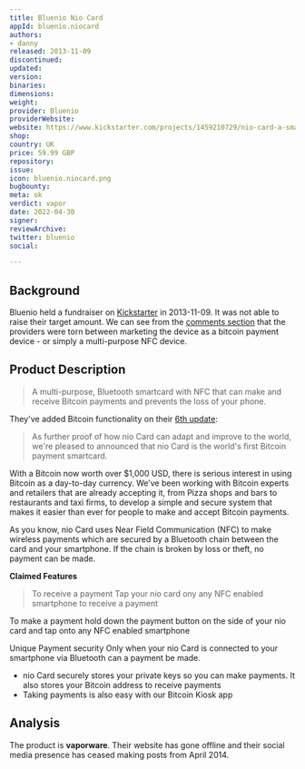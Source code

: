 ```yaml
---
title: Bluenio Nio Card
appId: bluenio.niocard
authors:
- danny
released: 2013-11-09
discontinued: 
updated: 
version: 
binaries: 
dimensions:
weight: 
provider: Bluenio
providerWebsite: 
website: https://www.kickstarter.com/projects/1459210729/nio-card-a-smart-card-which-upgrades-your-phone-an/posts
shop: 
country: UK
price: 59.99 GBP
repository: 
issue: 
icon: bluenio.niocard.png
bugbounty: 
meta: ok
verdict: vapor
date: 2022-04-30
signer: 
reviewArchive: 
twitter: bluenio
social:

---
```


## Background 

Bluenio held a fundraiser on [Kickstarter](https://www.kickstarter.com/projects/1459210729/nio-card-a-smart-card-which-upgrades-your-phone-an/posts) in 2013-11-09. It was not able to raise their target amount. We can see from the [comments section](https://www.kickstarter.com/projects/1459210729/nio-card-a-smart-card-which-upgrades-your-phone-an/comments) that the providers were torn between marketing the device as a bitcoin payment device - or simply a multi-purpose NFC device. 

## Product Description

> A multi-purpose, Bluetooth smartcard with NFC that can make and receive Bitcoin payments and prevents the loss of your phone.

They've added Bitcoin functionality on their [6th update](https://www.kickstarter.com/projects/1459210729/nio-card-a-smart-card-which-upgrades-your-phone-an/posts/678441):

> As further proof of how nio Card can adapt and improve to the world, we're pleased to announced that nio Card is the world's first Bitcoin payment smartcard.
>
With a Bitcoin now worth over $1,000 USD, there is serious interest in using Bitcoin as a day-to-day currency. We’ve been working with Bitcoin experts and retailers that are already accepting it, from Pizza shops and bars to restaurants and taxi firms, to develop a simple and secure system that makes it easier than ever for people to make and accept Bitcoin payments.
>
As you know, nio Card uses Near Field Communication (NFC) to make wireless payments which are secured by a Bluetooth chain between the card and your smartphone. If the chain is broken by loss or theft, no payment can be made.

**Claimed Features**

> To receive a payment
Tap your nio card ony any NFC enabled smartphone to receive a payment
>
To make a payment
hold down the payment button on the side of your nio card and tap onto any NFC enabled smartphone
>
Unique Payment security
Only when your nio Card is connected to your smartphone via Bluetooth can a payment be made.
>
- nio Card securely stores your private keys so you can make payments. It also stores your Bitcoin address to receive payments 
- Taking payments is also easy with our Bitcoin Kiosk app

## Analysis 

The product is **vaporware**. Their website has gone offline and their social media presence has ceased making posts from April 2014. 